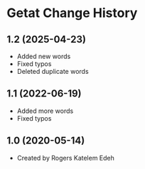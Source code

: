 Getat Change History
====================

1.2 (2025-04-23)
----------------
* Added new words
* Fixed typos
* Deleted duplicate words

1.1 (2022-06-19)
----------------
* Added more words
* Fixed typos

1.0 (2020-05-14)
----------------
* Created by Rogers Katelem Edeh
